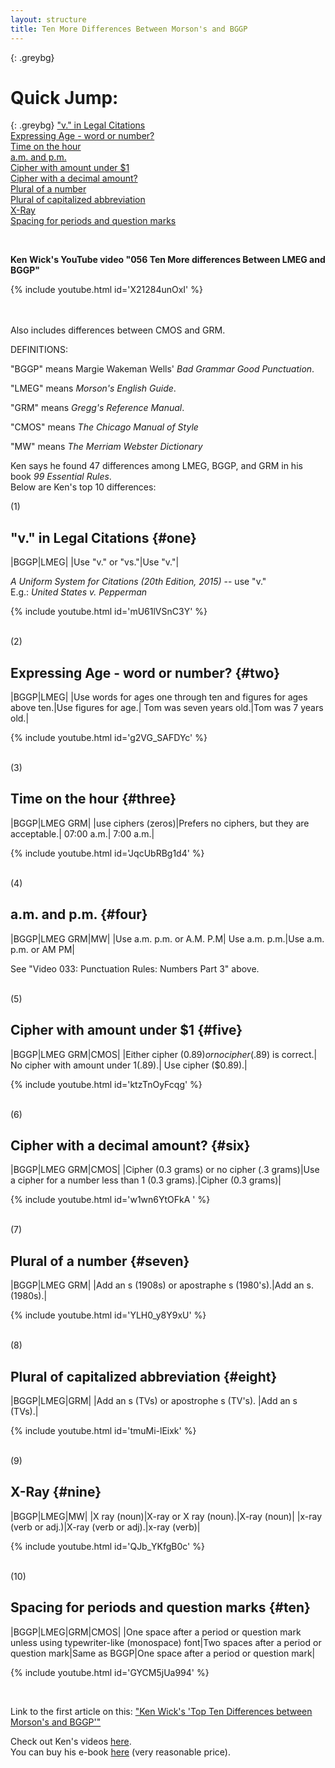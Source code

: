 ```yaml
---
layout: structure
title: Ten More Differences Between Morson's and BGGP
---  
```



{: .greybg}
<h1>Quick Jump:</h1>  

{: .greybg}
["v." in Legal Citations](#one)  
[Expressing Age - word or number?](#two)  
[Time on the hour](#three)  
[a.m. and p.m.](#four)  
[Cipher with amount under $1](#five)  
[Cipher with a decimal amount?](#six)  
[Plural of a number](#seven)  
[Plural of capitalized abbreviation](#eight)  
[X-Ray](#nine)  
[Spacing for periods and question marks](#ten)  

<br>

**Ken Wick's YouTube video "056 Ten More differences Between LMEG and BGGP"**  

{% include youtube.html id='X21284unOxI' %}  
<br>
 


<br>
Also includes differences between CMOS and GRM.  
<br>  

DEFINITIONS:  

"BGGP" means Margie Wakeman Wells' *Bad Grammar Good Punctuation*.  

"LMEG" means *Morson's English Guide*.  

"GRM" means *Gregg's Reference Manual*.  

"CMOS" means *The Chicago Manual of Style*  

"MW" means *The Merriam Webster Dictionary*
<br> 

Ken says he found 47 differences among LMEG, BGGP, and GRM in his book *99 Essential Rules*.  
Below are Ken's top 10 differences:  

(1)

## "v." in Legal Citations {#one}  


|BGGP|LMEG|
|Use "v." or "vs."|Use "v."|  

*A Uniform System for Citations (20th Edition, 2015)* -- use "v."  
E.g.: *United States v. Pepperman*
 

{% include youtube.html id='mU61lVSnC3Y' %}    

<br>
(2) 

## Expressing Age - word or number? {#two}  

|BGGP|LMEG|
|Use words for ages one through ten and figures for ages above ten.|Use figures for age.|
Tom was seven years old.|Tom was 7 years old.|



{% include youtube.html id='g2VG_SAFDYc' %} 

<br>
(3) 

## Time on the hour  {#three}

|BGGP|LMEG GRM|
|use ciphers (zeros)|Prefers no ciphers, but they are acceptable.|
07:00 a.m.| 7:00 a.m.|

{% include youtube.html id='JqcUbRBg1d4' %}  

<br>
(4)  

## a.m. and p.m. {#four}  

|BGGP|LMEG GRM|MW|
|Use a.m. p.m. or A.M. P.M| Use a.m. p.m.|Use a.m. p.m. or AM PM|

See "Video 033: Punctuation Rules: Numbers Part 3" above. 

<br>
(5)

## Cipher with amount under $1 {#five} 

|BGGP|LMEG GRM|CMOS|
|Either cipher ($0.89) or no cipher ($.89) is correct.| No cipher with amount under $1 ($.89).| Use cipher ($0.89).|



{% include youtube.html id='ktzTnOyFcqg' %}  

<br>
(6)

## Cipher with a decimal amount? {#six}  

|BGGP|LMEG GRM|CMOS|
|Cipher (0.3 grams) or no cipher (.3 grams)|Use a cipher for a number less than 1 (0.3 grams).|Cipher (0.3 grams)|


{% include youtube.html id='w1wn6YtOFkA ' %}  
 

<br>
(7)  

## Plural of a number {#seven}  

|BGGP|LMEG GRM|
|Add an s (1908s) or apostraphe s (1980's).|Add an s. (1980s).|

{% include youtube.html id='YLH0_y8Y9xU' %}  

<br>
(8)  

## Plural of capitalized abbreviation {#eight} 

|BGGP|LMEG|GRM|
|Add an s (TVs) or apostrophe s (TV's). |Add an s (TVs).|

{% include youtube.html id='tmuMi-lEixk' %} 


<br>
(9)  

## X-Ray {#nine}  

|BGGP|LMEG|MW|
|X ray (noun)|X-ray or X ray (noun).|X-ray (noun)|
|x-ray (verb or adj.)|X-ray (verb or adj).|x-ray (verb)|  


{% include youtube.html id='QJb_YKfgB0c' %}  

<br>
(10)

## Spacing for periods and question marks {#ten}  

|BGGP|LMEG|GRM|CMOS|
|One space after a period or question mark unless using typewriter-like (monospace) font|Two spaces after a period or question mark|Same as BGGP|One space after a period or question mark|

{% include youtube.html id='GYCM5jUa994' %}   

<br>


Link to the first article on this: ["Ken Wick's 'Top Ten Differences between Morson's and BGGP'"]({{site.baseurl}}/structures/kw-top-ten-differences)   

  

Check out Ken's videos [here](https://www.youtube.com/channel/UCoYAtewTQ5q0trDXrgIj42g/videos).  
You can buy his e-book [here](https://www.amazon.com/Essential-Punctuation-Rules-Court-Reporters-ebook/dp/B07MHWTNCX) (very reasonable price). 

